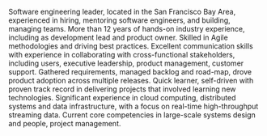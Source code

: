 Software engineering leader, located in the San Francisco Bay Area, experienced in hiring, mentoring software engineers, and building, managing teams. More than 12 years of hands-on industry experience, including as development lead and product owner. Skilled in Agile methodologies and driving best practices. Excellent communication skills with experience in collaborating with cross-functional stakeholders, including users, executive leadership, product management, customer support. Gathered requirements, managed backlog and road-map, drove product adoption across multiple releases. Quick learner, self-driven with proven track record in delivering projects that involved learning new technologies. Significant experience in cloud computing, distributed systems and data infrastructure, with a focus on real-time high-throughput streaming data. Current core competencies in large-scale systems design and people, project management.
